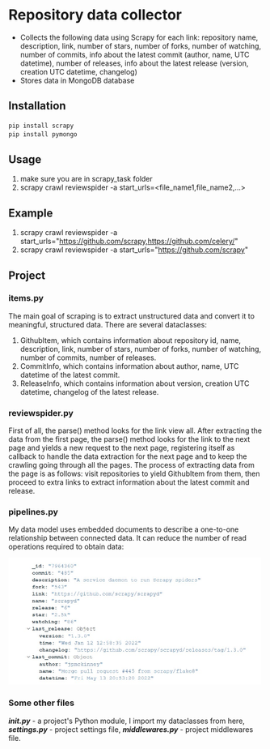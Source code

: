 # Repository data collector

- Collects the following data using Scrapy for each link: repository name, description, link, number of stars, number of forks, number of watching, number of commits, info about the latest commit (author, name, UTC datetime),  number of releases, info about the latest release (version, creation UTC datetime, changelog) 
- Stores data in MongoDB database

## Installation

```sh
pip install scrapy
pip install pymongo
```
## Usage
1. make sure you are in scrapy_task folder
2. scrapy crawl reviewspider -a start_urls=<file_name1,file_name2,...>

## Example
1. scrapy crawl reviewspider -a start_urls="https://github.com/scrapy,https://github.com/celery/"
2. scrapy crawl reviewspider -a start_urls="https://github.com/scrapy"

## Project

### items.py

The main goal of scraping is to extract unstructured data and convert it to meaningful, structured data.
There are several dataclasses: 
1. GithubItem, which contains information about repository id, name, description, link, number of stars, number of forks, number of watching, number of commits,  number of releases.
2. CommitInfo, which contains information about author, name, UTC datetime of the latest commit.
3. ReleaseInfo, which contains information about version, creation UTC datetime, changelog of the latest release.

### reviewspider.py 

First of all, the parse() method looks for the link view all. After extracting the data from the first page, the parse() method looks for the link to the next page and yields a new request to the next page, registering itself as callback to handle the data extraction for the next page and to keep the crawling going through all the pages. 
The process of extracting data from the page is as follows: visit repositories to yield GithubItem from them, then proceed to extra links to extract information about the latest commit and release.

### pipelines.py

My data model uses embedded documents to describe a one-to-one relationship between connected data. It can reduce the number of read operations required to obtain data:

<img src="img1.jpg" width="500" height="250"/>

### Some other files
***__init__.py*** - a project's Python module, I import my dataclasses from here, ***settings.py*** - project settings file, ***middlewares.py*** - project middlewares file.
